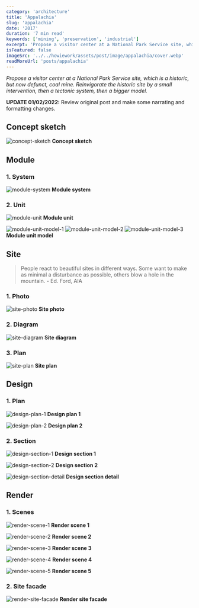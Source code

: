 ```yaml
---
category: 'architecture'
title: 'Appalachia'
slug: 'appalachia'
date: '2017'
duration: '7 min read'
keywords: ['mining', 'preservation', 'industrial']
excerpt: 'Propose a visitor center at a National Park Service site, which is a historic, but now defunct, coal mine. Reinvigorate the historic site by a small intervention, then a tectonic system, then a bigger model.'
isFeatured: false
imageSrc: '../../howiework/assets/post/image/appalachia/cover.webp'
readMoreUrl: 'posts/appalachia'
---
```


_Propose a visitor center at a National Park Service site, which is a historic, but now defunct, coal mine. Reinvigorate the historic site by a small intervention, then a tectonic system, then a bigger model._

**UPDATE 01/02/2022:** Review original post and make some narrating and formatting changes.

## Concept sketch

![concept-sketch](../../howiework/assets/post/image/appalachia/concept-sketch.webp)
**Concept sketch**

## Module

### 1. System

![module-system](../../howiework/assets/post/image/appalachia/module-system.webp)
**Module system**

### 2. Unit

![module-unit](../../howiework/assets/post/image/appalachia/module-unit.webp)
**Module unit**

![module-unit-model-1](../../howiework/assets/post/image/appalachia/module-unit-model-1.webp)
![module-unit-model-2](../../howiework/assets/post/image/appalachia/module-unit-model-2.webp)
![module-unit-model-3](../../howiework/assets/post/image/appalachia/module-unit-model-3.webp)
**Module unit model**

## Site

> People react to beautiful sites in different ways. Some want to make as minimal a disturbance as possible, others blow a hole in the mountain. - Ed. Ford, AIA

### 1. Photo

![site-photo](../../howiework/assets/post/image/appalachia/site-photo.webp)
**Site photo**

### 2. Diagram

![site-diagram](../../howiework/assets/post/image/appalachia/site-diagram.webp)
**Site diagram**

### 3. Plan

![site-plan](../../howiework/assets/post/image/appalachia/site-plan.webp)
**Site plan**

## Design

### 1. Plan

![design-plan-1](../../howiework/assets/post/image/appalachia/design-plan-1.webp)
**Design plan 1**

![design-plan-2](../../howiework/assets/post/image/appalachia/design-plan-2.webp)
**Design plan 2**

### 2. Section

![design-section-1](../../howiework/assets/post/image/appalachia/design-section-1.webp)
**Design section 1**

![design-section-2](../../howiework/assets/post/image/appalachia/design-section-2.webp)
**Design section 2**

![design-section-detail](../../howiework/assets/post/image/appalachia/design-section-detail.webp)
**Design section detail**

## Render

### 1. Scenes

![render-scene-1](../../howiework/assets/post/image/appalachia/render-scene-1.webp)
**Render scene 1**

![render-scene-2](../../howiework/assets/post/image/appalachia/render-scene-2.webp)
**Render scene 2**

![render-scene-3](../../howiework/assets/post/image/appalachia/render-scene-3.webp)
**Render scene 3**

![render-scene-4](../../howiework/assets/post/image/appalachia/render-scene-4.webp)
**Render scene 4**

![render-scene-5](../../howiework/assets/post/image/appalachia/render-scene-5.webp)
**Render scene 5**

### 2. Site facade

![render-site-facade](../../howiework/assets/post/image/appalachia/render-site-facade.webp)
**Render site facade**
